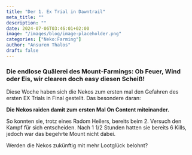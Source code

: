 ```yaml
---
title: "Der 1. Ex Trial in Dawntrail"
meta_title: ""
description: ""
date: 2024-07-06T03:46:01+02:00
image: "/images/blog/image-placeholder.png"
categories: ["Neko:Farming"]
author: "Ansurem Thalos"
draft: false
---
```


### Die endlose Quälerei des Mount-Farmings: Ob Feuer, Wind oder Eis, wir clearen doch easy diesen Scheiß!

Diese Woche haben sich die Nekos zum ersten mal den Gefahren des ersten EX Trials in Final gestellt.
Das besondere daran:

**Die Nekos raiden damit zum ersten Mal On Content miteinander.**

So konnten sie, trotz eines Radom Heilers, bereits beim 2. Versuch den Kampf für sich entscheiden.
Nach 1 1/2 Stunden hatten sie bereits 6 Kills, jedoch war das begehrte Mount nicht dabei.

Werden die Nekos zukünftig mit mehr Lootglück belohnt?